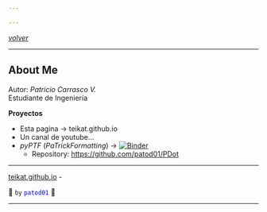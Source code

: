 ```yaml
---

---
```


<link rel="icon" href="etc/icon.png">

[*volver*][teikat]

---

## About Me

Autor: *Patricio Carrasco V.* <br>
Estudiante de Ingeniería

**Proyectos**

- Esta pagina -> teikat.github.io
- Un canal de youtube...
- *pyPTF* (*PaTrickFormatting*) -> [![Binder](https://mybinder.org/badge_logo.svg)](https://mybinder.org/v2/gh/patod01/pyPTF/master?filepath=pyPTF.ipynb)
    - Repository: https://github.com/patod01/PDot

---

[teikat.github.io][teikat] - <span id="herobrine"></span>

:ghost: `by` <span style="color: blue;">`patod01`</span> :ghost:

[teikat]: https://teikat.github.io

---

<script type="text/javascript" src="/herobrine.js"></script>
